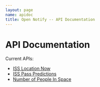 ```yaml
---
layout: page
name: apidoc
title: Open Notify -- API Documentation
---
```


# API Documentation

Current APIs:

 - [ISS Location Now](ISS-Location-Now)
 - [ISS Pass Predictions](ISS-Pass-Times)
 - [Number of People In Space](People-In-Space)
